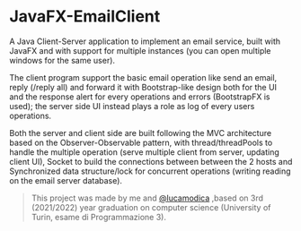 # JavaFX-EmailClient

A Java Client-Server application to implement an email service, built with JavaFX and with support for multiple instances (you can open multiple windows for the same user).

The client program support the basic email operation like send an email, reply (/reply all) and forward it with Bootstrap-like design both for the UI and the response alert for every operations and errors (BootstrapFX is used); the server side UI instead plays a role as log of every users operations.

Both the server and client side are built following the MVC architecture based on the Observer-Observable pattern, with thread/threadPools to handle the multiple operation (serve multiple client from server, updating client UI), Socket to build the connections between between the 2 hosts and Synchronized data structure/lock for concurrent operations (writing reading on the email server database).

> This project was made by me and [@lucamodica](https://github.com/lucamodica) ,based on 3rd (2021/2022) year graduation on computer science (University of Turin, esame di Programmazione 3).
